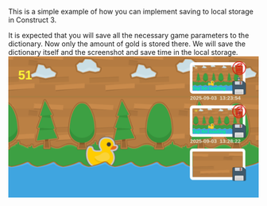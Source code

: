 This is a simple example of how you can implement saving to local storage in Construct 3.

It is expected that you will save all the necessary game parameters to the dictionary. Now only the amount of gold is stored there.
We will save the dictionary itself and the screenshot and save time in the local storage.
![screenshot](https://github.com/igortyhon/c3example-SaveGame-to-local-storage/blob/main/SaveGame-to-local-storage.png)
